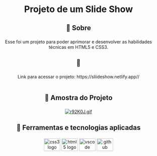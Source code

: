 <h1 align="center">Projeto de um Slide Show</h1>

###

<h2 align="center">🎯 Sobre</h2>

###

<p align="center">Esse foi um projeto para poder aprimorar  e desenvolver as habilidades técnicas em HTML5 e CSS3.</p>

###

<h2 align="center">🔗</h2>

###

<p align="center">Link para acessar o projeto: https://sliideshow.netlify.app//<br><br></p>

###

<h2 align="center">📃 Amostra do Projeto</h2>

###

<div align="center">
  <a href="https://freeimage.host/br"><img src="https://iili.io/r92K0J.gif" alt="r92K0J.gif" border="0"></a>

###

<h2 align="center">🚀 Ferramentas e tecnologias aplicadas</h2>

###

<div align="center">
  <img src="https://cdn.jsdelivr.net/gh/devicons/devicon/icons/css3/css3-original.svg" height="40" width="52" alt="css3 logo"  />
  <img src="https://cdn.jsdelivr.net/gh/devicons/devicon/icons/html5/html5-original.svg" height="40" width="52" alt="html5 logo"  />
  <img src="https://cdn.jsdelivr.net/gh/devicons/devicon/icons/vscode/vscode-original.svg" height="40" width="52" alt="vscode logo"  />
  <img src="https://cdn.jsdelivr.net/gh/devicons/devicon/icons/github/github-original.svg" height="40" width="52" alt="github logo"  />
</div>

###
